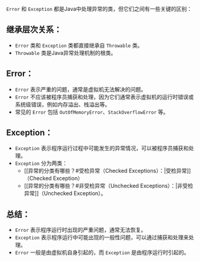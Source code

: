 
`Error` 和 `Exception` 都是Java中处理异常的类，但它们之间有一些关键的区别：
## 继承层次关系：
   - `Error` 类和 `Exception` 类都直接继承自 `Throwable` 类。
   - `Throwable` 类是Java异常处理机制的根类。
## Error：
   - `Error` 表示严重的问题，通常是虚拟机无法解决的问题。
   - `Error` 不应该被程序员捕获和处理，因为它们通常表示虚拟机的运行时错误或系统级错误，例如内存溢出、栈溢出等。
   - 常见的 `Error` 包括 `OutOfMemoryError`、`StackOverflowError` 等。
## Exception：
   - `Exception` 表示程序运行过程中可能发生的异常情况，可以被程序员捕获和处理。
   - `Exception` 分为两类：
	   - [[异常的分类有哪些？#受检异常（Checked Exceptions）：|受检异常]]（Checked Exception）
	   - [[异常的分类有哪些？#非受检异常（Unchecked Exceptions）：|非受检异常]]（Unchecked Exception）。
## 总结：
- `Error` 表示程序运行时出现的严重问题，通常无法恢复。
- `Exception` 表示程序运行中可能出现的一般性问题，可以通过捕获和处理来处理。
- `Error` 一般是由虚拟机自身引起的，而 `Exception` 是由程序运行时引起的。
